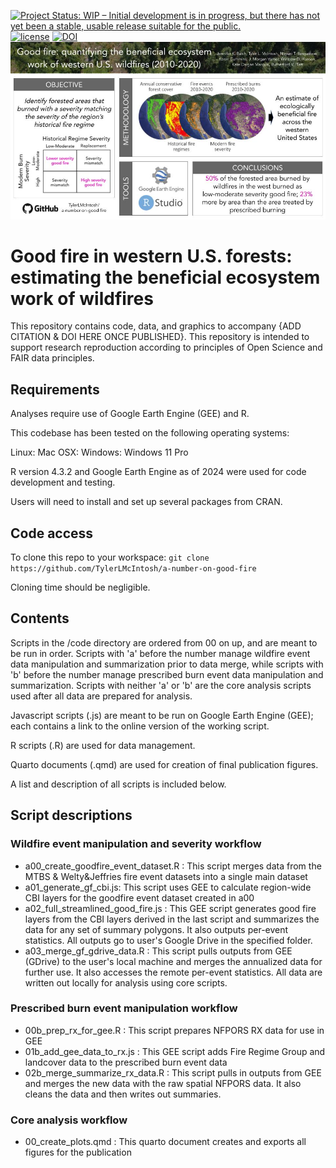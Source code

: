 [![Project Status: WIP – Initial development is in progress, but there has not yet been a stable, usable release suitable for the public.](https://www.repostatus.org/badges/latest/wip.svg)](https://www.repostatus.org/#wip) [![license](https://img.shields.io/badge/license-BY--NC--ND--4.0-blue)](https://creativecommons.org/licenses/by-nc-nd/4.0/) [![DOI](https://img.shields.io/badge/DOI-doi.org%2F10.1101%2F2024.12.06.627082-blue)](https://doi.org/10.1101/2024.12.06.627082)
![graphical abstract showing data layers integrated and software used in workflow](/images/gf_overview.jpg)


# Good fire in western U.S. forests: estimating the beneficial ecosystem work of wildfires

This repository contains code, data, and graphics to accompany {ADD CITATION & DOI HERE ONCE PUBLISHED}. This repository is intended to support research reproduction according to principles of Open Science and FAIR data principles.

## Requirements

Analyses require use of Google Earth Engine (GEE) and R.

This codebase has been tested on the following operating systems:

Linux:
Mac OSX:
Windows: Windows 11 Pro

R version 4.3.2 and Google Earth Engine as of 2024 were used for code development and testing.

Users will need to install and set up several packages from CRAN.

## Code access

To clone this repo to your workspace: 
``` git clone https://github.com/TylerLMcIntosh/a-number-on-good-fire ```

Cloning time should be negligible.

## Contents

Scripts in the /code directory are ordered from 00 on up, and are meant to be run in order. Scripts with 'a' before the number manage wildfire event data manipulation and summarization prior to data merge, while scripts with 'b' before the number manage prescribed burn event data manipulation and summarization. Scripts with neither 'a' or 'b' are the core analysis scripts used after all data are prepared for analysis.

Javascript scripts (.js) are meant to be run on Google Earth Engine (GEE); each contains a link to the online version of the working script.

R scripts (.R) are used for data management.

Quarto documents (.qmd) are used for creation of final publication figures.

A list and description of all scripts is included below.

## Script descriptions

### Wildfire event manipulation and severity workflow
- a00_create_goodfire_event_dataset.R : This script merges data from the MTBS & Welty&Jeffries fire event datasets into a single main dataset
- a01_generate_gf_cbi.js: This script uses GEE to calculate region-wide CBI layers for the goodfire event dataset created in a00
- a02_full_streamlined_good_fire.js : This GEE script generates good fire layers from the CBI layers derived in the last script and summarizes the data for any set of summary polygons. It also outputs per-event statistics. All outputs go to user's Google Drive in the specified folder.
- a03_merge_gf_gdrive_data.R : This script pulls outputs from GEE (GDrive) to the user's local machine and merges the annualized data for further use. It also accesses the remote per-event statistics. All data are written out locally for analysis using core scripts.

### Prescribed burn event manipulation workflow
- 00b_prep_rx_for_gee.R : This script prepares NFPORS RX data for use in GEE
- 01b_add_gee_data_to_rx.js : This GEE script adds Fire Regime Group and landcover data to the prescribed burn event data
- 02b_merge_summarize_rx_data.R : This script pulls in outputs from GEE and merges the new data with the raw spatial NFPORS data. It also cleans the data and then writes out summaries.

### Core analysis workflow
- 00_create_plots.qmd : This quarto document creates and exports all figures for the publication


